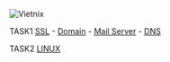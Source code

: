![Vietnix](https://github.com/Phuong-Duy/Vietnix/assets/165816783/27cdb7c4-3d30-4c6c-a120-8a40eaa64125)

TASK1
[SSL](https://github.com/Phuong-Duy/Vietnix/blob/c147f41f9fea0cb81e7ad4eb8690f53203aa90e2/Linux/Task%202%203038ab47edba4909bc074d420e0e54a2.md) - [Domain](https://github.com/Phuong-Duy/Vietnix/blob/main/SSL-Domain-MailServer-DNS/VietNix%20-%20Training%20f39e3cc759774d00872cd0ec16695752.md#domain-l%C3%A0-g%C3%AC-) - [Mail Server](https://github.com/Phuong-Duy/Vietnix/blob/main/SSL-Domain-MailServer-DNS/VietNix%20-%20Training%20f39e3cc759774d00872cd0ec16695752.md#mail-server) - [DNS](https://github.com/Phuong-Duy/Vietnix/blob/main/SSL-Domain-MailServer-DNS/VietNix%20-%20Training%20f39e3cc759774d00872cd0ec16695752.md#dns-l%C3%A0-g%C3%AC-)


TASK2
[LINUX](https://github.com/Phuong-Duy/Vietnix/blob/c147f41f9fea0cb81e7ad4eb8690f53203aa90e2/Linux/Task%202%203038ab47edba4909bc074d420e0e54a2.md)
